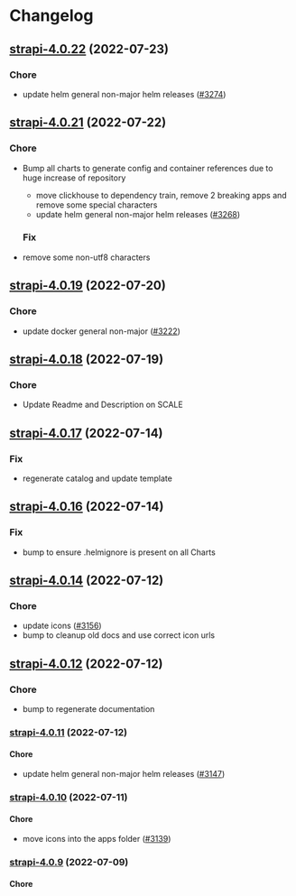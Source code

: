 # Changelog



## [strapi-4.0.22](https://github.com/truecharts/apps/compare/strapi-4.0.21...strapi-4.0.22) (2022-07-23)

### Chore

- update helm general non-major helm releases ([#3274](https://github.com/truecharts/apps/issues/3274))




## [strapi-4.0.21](https://github.com/truecharts/apps/compare/strapi-4.0.19...strapi-4.0.21) (2022-07-22)

### Chore

- Bump all charts to generate config and container references due to huge increase of repository
  - move clickhouse to dependency train, remove 2 breaking apps and remove some special characters
  - update helm general non-major helm releases ([#3268](https://github.com/truecharts/apps/issues/3268))

  ### Fix

- remove some non-utf8 characters



## [strapi-4.0.19](https://github.com/truecharts/apps/compare/strapi-4.0.18...strapi-4.0.19) (2022-07-20)

### Chore

- update docker general non-major ([#3222](https://github.com/truecharts/apps/issues/3222))



## [strapi-4.0.18](https://github.com/truecharts/apps/compare/strapi-4.0.17...strapi-4.0.18) (2022-07-19)

### Chore

- Update Readme and Description on SCALE



## [strapi-4.0.17](https://github.com/truecharts/apps/compare/strapi-4.0.16...strapi-4.0.17) (2022-07-14)

### Fix

- regenerate catalog and update template



## [strapi-4.0.16](https://github.com/truecharts/apps/compare/strapi-4.0.14...strapi-4.0.16) (2022-07-14)

### Fix

- bump to ensure .helmignore is present on all Charts



## [strapi-4.0.14](https://github.com/truecharts/apps/compare/strapi-4.0.12...strapi-4.0.14) (2022-07-12)

### Chore

- update icons ([#3156](https://github.com/truecharts/apps/issues/3156))
- bump to cleanup old docs and use correct icon urls



## [strapi-4.0.12](https://github.com/truecharts/apps/compare/strapi-4.0.11...strapi-4.0.12) (2022-07-12)

### Chore

- bump to regenerate documentation



<a name="strapi-4.0.11"></a>
### [strapi-4.0.11](https://github.com/truecharts/apps/compare/strapi-4.0.10...strapi-4.0.11) (2022-07-12)

#### Chore

* update helm general non-major helm releases ([#3147](https://github.com/truecharts/apps/issues/3147))



<a name="strapi-4.0.10"></a>
### [strapi-4.0.10](https://github.com/truecharts/apps/compare/strapi-4.0.9...strapi-4.0.10) (2022-07-11)

#### Chore

* move icons into the apps folder ([#3139](https://github.com/truecharts/apps/issues/3139))



<a name="strapi-4.0.9"></a>
### [strapi-4.0.9](https://github.com/truecharts/apps/compare/strapi-4.0.8...strapi-4.0.9) (2022-07-09)

#### Chore

